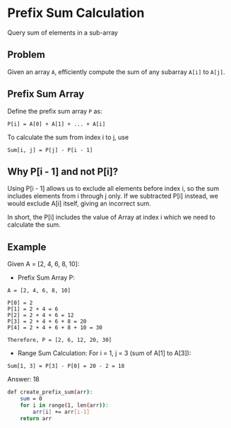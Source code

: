 # Prefix Sum Calculation
Query sum of elements in a sub-array

## Problem
Given an array `A`, efficiently compute the sum of any subarray `A[i]` to `A[j]`.

## Prefix Sum Array
Define the prefix sum array `P` as:
```plaintext
P[i] = A[0] + A[1] + ... + A[i]
```

To calculate the sum from index i to j, use
```plaintext
Sum[i, j] = P[j] - P[i - 1]
```

## Why P[i - 1] and not P[i]?
Using P[i - 1] allows us to exclude all elements before index i, so the sum includes elements from i through j only.
If we subtracted P[i] instead, we would exclude A[i] itself, giving an incorrect sum.

In short, the P[i] includes the value of Array at index i which we need to calculate the sum.

## Example
Given A = [2, 4, 6, 8, 10]:

- Prefix Sum Array P:
```plaintext
A = [2, 4, 6, 8, 10]

P[0] = 2
P[1] = 2 + 4 = 6
P[2] = 2 + 4 + 6 = 12
P[3] = 2 + 4 + 6 + 8 = 20
P[4] = 2 + 4 + 6 + 8 + 10 = 30

Therefore, P = [2, 6, 12, 20, 30]

```

- Range Sum Calculation: For i = 1, j = 3 (sum of A[1] to A[3]):
```plaintext
Sum[1, 3] = P[3] - P[0] = 20 - 2 = 18
```
Answer: 18

```bash
def create_prefix_sum(arr):
    sum = 0
    for i in range(1, len(arr)):
        arr[i] += arr[i-1]
    return arr 
